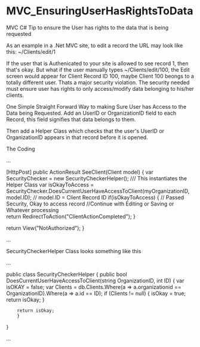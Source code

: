 # MVC_EnsuringUserHasRightsToData
MVC C# Tip to ensure the User has rights to the data that is being requested

As an example in a .Net MVC site, to edit a record the URL may look like this:
~/Clients/edit/1

If the user that is Authenicated to your site is allowed to see record 1, then that's okay.
But what if the user manually types ~/Clients/edit/100, the Edit screen would appear for Client Record ID 100, maybe Client 100 beongs to a totally different user. Thats a major security violation.
The security needed must ensure user has rights to only access/modify data belonging to his/her clients.


One Simple Straight Forward Way to making Sure User has Access to the Data being Requested.
Add an UserID or OrganizationID field to each Record, this field signifies that data belongs to them.

Then add a Helper Class which checks that the user's UserID or OrganizationID appears in that record before it is opened.

The Coding

...

[HttpPost]
public ActionResult SeeClient(Client model)
{
  var SecurityChecker = new SecurityCheckerHelper(); /// This instantiates the Helper Class
  var isOkayToAccess = SecurityChecker.DoesCurrentUserHaveAccessToClient(myOrganizationID, model.ID); // model.ID = Client Record ID
  if(isOkayToAccess)
  {
     // Passed Security, Okay to access record
     //Continue with Editing or Saving or Whatever processing     
     return RedirectToAction("ClientActionCompleted");
  }
  
  return View("NotAuthorized");
}

...

SecurityCheckerHelper Class looks something like this

...

public class SecurityCheckerHelper
{
      public bool DoesCurrentUserHaveAccessToClient(string OrganizationID, int ID)
        {
        var isOKAY = false;
        var Clients = db.Clients.Where(a => a.organizationid == OrganizationID).Where(a => a.id == ID);
        if (Clients != null)
        {
        isOkay = true;
        return isOkay;
        }
        
        return isOkay;
        }
}

...
